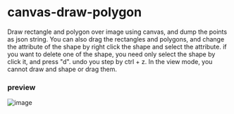 # canvas-draw-polygon
Draw rectangle and polygon over image using canvas, and dump the points as json string. You can also drag the rectangles and polygons, and change the attribute of the shape by right click the shape and select the attribute. if you want to delete one of the shape, you need only select the shape by click it, and press "d". undo you step by ctrl + z. In the view mode, you cannot draw and shape or drag them.

### preview
 ![image](https://github.com/kevnwei/canvas-draw-polygon/raw/master/preview.png)
